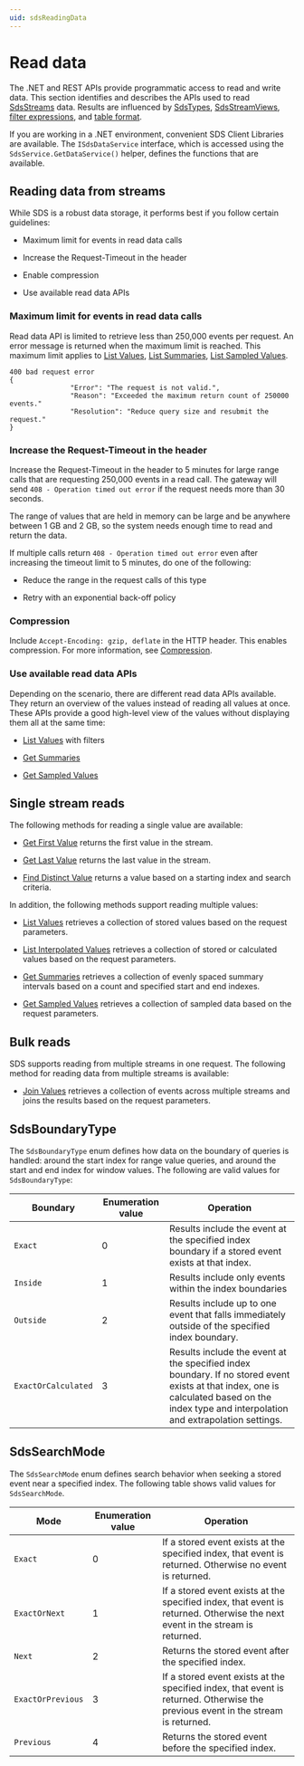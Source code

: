 ```yaml
---
uid: sdsReadingData
---
```


# Read data

The .NET and REST APIs provide programmatic access to read and write data. This section identifies and describes the APIs used to read [SdsStreams](xref:sdsStreams) data. Results are influenced by [SdsTypes](xref:sdsTypes), [SdsStreamViews](xref:sdsStreamViews), [filter expressions](xref:sdsFilterExpressions), and [table format](xref:sdsTableFormat).

If you are working in a .NET environment, convenient SDS Client Libraries are available. The `ISdsDataService` interface, which is accessed using the `SdsService.GetDataService()` helper, defines the functions that are available.

## Reading data from streams

While SDS is a robust data storage, it performs best if you follow certain guidelines:

- Maximum limit for events in read data calls

- Increase the Request-Timeout in the header

- Enable compression

- Use available read data APIs

### Maximum limit for events in read data calls 

Read data API is limited to retrieve less than 250,000 events per request. An error message is returned when the maximum limit is reached. This maximum limit applies to [List Values](xref:sdsStreamsAPI#list-streams), [List Summaries](xref:sdsStreamsAPI#list-summaries), [List Sampled Values](xref:sdsStreamsAPI#list-sampled-values).

```text
400 bad request error
{ 
               "Error": "The request is not valid.", 
               "Reason": "Exceeded the maximum return count of 250000 events." 
               "Resolution": "Reduce query size and resubmit the request." 
} 
```

### Increase the Request-Timeout in the header 

Increase the Request-Timeout in the header to 5 minutes for large range calls that are requesting 250,000 events in a read call. The gateway will send `408 - Operation timed out error` if the request needs more than 30 seconds. 

The range of values that are held in memory can be large and be anywhere between 1 GB and 2 GB, so the system needs enough time to read and return the data.

If multiple calls return `408 - Operation timed out error` even after increasing the timeout limit to 5 minutes, do one of the following: 

- Reduce the range in the request calls of this type 

- Retry with an exponential back-off policy

### Compression 

Include ``Accept-Encoding: gzip, deflate`` in the HTTP header. This enables compression. For more information, see [Compression](xref:sdsCompression#supported-compression-schemes). 

### Use available read data APIs

Depending on the scenario, there are different read data APIs available. They return an overview of the values instead of reading all values at once. These APIs provide a good high-level view of the values without displaying them all at the same time: 

- [List Values](xref:sdsReadingDataApi#list-values) with filters

- [Get Summaries](xref:sdsReadingDataApi#get-summaries) 

- [Get Sampled Values](xref:sdsReadingDataApi#get-sampled-values) 

## Single stream reads

The following methods for reading a single value are available:

* [Get First Value](xref:sdsReadingDataApi#get-first-value) returns the first value in the stream.

* [Get Last Value](xref:sdsReadingDataApi#get-last-value) returns the last value in the stream.

* [Find Distinct Value](xref:sdsReadingDataApi#find-distinct-value) returns a value based on a starting index and search criteria.

In addition, the following methods support reading multiple values:

* [List Values](xref:sdsReadingDataApi#list-values) retrieves a collection of stored values based on the request parameters.

* [List Interpolated Values](xref:sdsReadingDataApi#list-interpolated-values) retrieves a collection of stored or calculated values based on the request parameters.

* [Get Summaries](xref:sdsReadingDataApi#get-summaries) retrieves a collection of evenly spaced summary intervals based on a count and specified start and end indexes.

* [Get Sampled Values](xref:sdsReadingDataApi#get-sampled-values) retrieves a collection of sampled data based on the request parameters.

## Bulk reads   

SDS supports reading from multiple streams in one request. The following method for reading data from multiple streams is available:

* [Join Values](xref:sdsReadingDataApi#join-values) retrieves a collection of events across multiple streams and joins the results based on the request parameters.

## SdsBoundaryType

The `SdsBoundaryType` enum defines how data on the boundary of queries is handled: around the start index for range value queries,  and around the start and end index for window values. The following are valid values for `SdsBoundaryType`:

| Boundary | Enumeration value | Operation |
| -------  | ----------------- | --------- |
| `Exact`    | 0                 | Results include the event at the specified index boundary if a stored event exists at that index. |
| `Inside`   | 1                 | Results include only events within the index boundaries |
| `Outside`  | 2                 | Results include up to one event that falls immediately outside of the specified index boundary. |
| `ExactOrCalculated` | 3        | Results include the event at the specified index boundary. If no stored event exists at that index, one is calculated based on the index type and interpolation and extrapolation settings. |

## SdsSearchMode

The `SdsSearchMode` enum defines search behavior when seeking a stored event near a specified index. The following table shows valid values for `SdsSearchMode`.

| Mode  | Enumeration value | Operation |
| ----- | ----------------- | --------- |
| `Exact` | 0                 | If a stored event exists at the specified index, that event is returned. Otherwise no event is returned. |
| `ExactOrNext` | 1           | If a stored event exists at the specified index, that event is returned. Otherwise the next event in the stream is returned. |
| `Next` | 2                  | Returns the stored event after the specified index. |
| `ExactOrPrevious` | 3       | If a stored event exists at the specified index, that event is returned. Otherwise the previous event in the stream is returned. |
| `Previous` | 4              | Returns the stored event before the specified index. |
